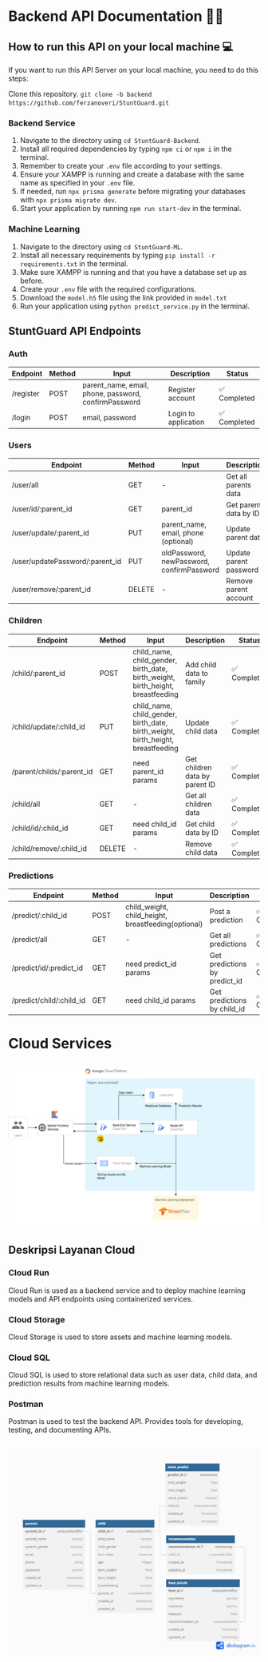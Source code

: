 # Backend API Documentation 🧑‍💻

## How to run this API on your local machine 💻

If you want to run this API Server on your local machine, you need to do this steps:

Clone this repository. `git clone -b backend https://github.com/ferzanoveri/StuntGuard.git`

### Backend Service
1. Navigate to the directory using `cd StuntGuard-Backend`.
2. Install all required dependencies by typing `npm ci` or `npm i` in the terminal.
3. Remember to create your `.env` file according to your settings.
4. Ensure your XAMPP is running and create a database with the same name as specified in your `.env` file.
5. If needed, run `npx prisma generate` before migrating your databases with `npx prisma migrate dev`.
6. Start your application by running `npm run start-dev` in the terminal.

### Machine Learning
1. Navigate to the directory using `cd StuntGuard-ML`.
2. Install all necessary requirements by typing `pip install -r requirements.txt` in the terminal.
3. Make sure XAMPP is running and that you have a database set up as before.
4. Create your `.env` file with the required configurations.
5. Download the `model.h5` file using the link provided in `model.txt`
6. Run your application using `python predict_service.py` in the terminal.

## StuntGuard API Endpoints

### Auth

| Endpoint             | Method | Input                                  | Description           | Status       |
|----------------------|--------|----------------------------------------|-----------------------|--------------|
| /register            | POST   | parent_name, email, phone, password, confirmPassword | Register account | ✅ Completed |
| /login               | POST   | email, password                        | Login to application  | ✅ Completed |

### Users

| Endpoint                 | Method | Input                                  | Description           | Status       |
|--------------------------|--------|----------------------------------------|-----------------------|--------------|
| /user/all                | GET    | -                                      | Get all parents data  | ✅ Completed |
| /user/id/:parent_id      | GET    | parent_id                              | Get parent data by ID | ✅ Completed |
| /user/update/:parent_id  | PUT   | parent_name, email, phone (optional)   | Update parent data    | ✅ Completed |
| /user/updatePassword/:parent_id | PUT   | oldPassword, newPassword, confirmPassword | Update parent password | ✅ Completed |
| /user/remove/:parent_id  | DELETE | -                                      | Remove parent account | ✅ Completed |

### Children

| Endpoint                        | Method | Input                                           | Description                   | Status       |
|---------------------------------|--------|-------------------------------------------------|-------------------------------|--------------|
| /child/:parent_id               | POST   | child_name, child_gender, birth_date, birth_weight, birth_height, breastfeeding | Add child data to family | ✅ Completed |
| /child/update/:child_id          | PUT   | child_name, child_gender, birth_date, birth_weight, birth_height, breastfeeding | Update child data          | ✅ Completed |
| /parent/childs/:parent_id       | GET    | need parent_id params                                       | Get children data by parent ID | ✅ Completed |
| /child/all                      | GET    | -                                               | Get all children data         | ✅ Completed |
| /child/id/:child_id             | GET    | need child_id params                                        | Get child data by ID          | ✅ Completed |
| /child/remove/:child_id         | DELETE | -                                               | Remove child data              | ✅ Completed |

### Predictions

| Endpoint                          | Method | Input                       | Description                   | Status       |
|-----------------------------------|--------|-----------------------------|-------------------------------|--------------|
| /predict/:child_id             | POST   | child_weight, child_height, breastfeeding(optional)  | Post a prediction             | ✅ Completed   |
| /predict/all                  | GET    | -                           | Get all predictions           | ✅ Completed   |
| /predict/id/:predict_id       | GET    | need predict_id params                 | Get predictions by predict_id | ✅ Completed   |
| /predict/child/:child_id   | GET    | need child_id params                   | Get predictions by child_id   | ✅ Completed   |


# Cloud Services

## ![Cloud Architecture](images/CloudArchitecture.png)

## Deskripsi Layanan Cloud

### Cloud Run
Cloud Run is used as a backend service and to deploy machine learning models and API endpoints using containerized services.

### Cloud Storage
Cloud Storage is used to store assets and machine learning models.

### Cloud SQL
Cloud SQL is used to store relational data such as user data, child data, and prediction results from machine learning models.

### Postman
Postman is used to test the backend API. Provides tools for developing, testing, and documenting APIs.

## ![Database Diagram](images/DatabaseDiagram.png)
